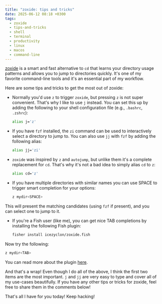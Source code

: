 ```yaml
---
title: "zoxide: tips and tricks"
date: 2025-06-12 08:18 +0300
tags:
  - zoxide
  - tips-and-tricks
  - shell
  - terminal
  - productivity
  - linux
  - macos
  - command-line
---
```


[zoxide](https://github.com/ajeetdsouza/zoxide) is a smart and fast alternative
to `cd` that learns your directory usage patterns and allows you to jump to
directories quickly. It's one of my favorite command-line tools and it's an
essential part of my workflow.

Here are some tips and tricks to get the most out of zoxide:

- Normally you'd use `z` to trigger `zoxide`, but pressing `z` is not super
  convenient. That's why I like to use `j` instead. You can set this up by
adding the following to your shell configuration file (e.g., `.bashrc`,
`.zshrc`):

  ```sh
  alias j='z'
  ```

- If you have `fzf` installed, the `zi` command can be used to interactively
  select a directory to jump to. You can also use `jj` with `fzf` by adding the
following alias:

  ```sh
  alias jj='zi'
  ```

- `zoxide` was inspired by `z` and `autojump`, but unlike them it's a complete
  replacement for `cd`. That's why it's not a bad idea to simply alias `cd` to
`z`:

  ```sh
  alias cd='z'
  ```

- If you have multiple directories with similar names you can use SPACE to
  trigger smart completion for your options:

  ```sh
  z mydir<SPACE>
  ```

This will present the matching candidates (using `fzf` if present), and you can
select one to jump to it.

- If you're a Fish user (like me), you can get nice TAB completions by
  installing the following Fish plugin:

  ```sh
  fisher install icezyclon/zoxide.fish
  ```

Now try the following:

  ```sh
  z mydir<TAB>
  ```

You can read more about the plugin [here](https://github.com/icezyclon/zoxide.fish).

And that's a wrap! Even though I do all of the above, I think the first two
items are the most important. `j` and `jj` are very easy to type and cover all
of my use-cases beautifully. If you have any other tips or tricks for zoxide,
feel free to share them in the comments below!

That's all I have for you today! Keep hacking!
